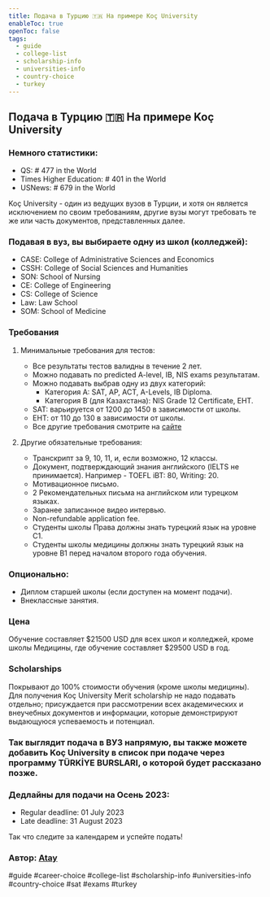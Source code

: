 ```yaml
---
title: Подача в Турцию 🇹🇷 На примере Koç University
enableToc: true
openToc: false
tags:
  - guide
  - college-list
  - scholarship-info
  - universities-info
  - country-choice
  - turkey
---
```

## Подача в Турцию 🇹🇷 На примере Koç University

### Немного статистики:
- QS: # 477 in the World
- Times Higher Education: # 401 in the World
- USNews: # 679 in the World

Koç University - один из ведущих вузов в Турции, и хотя он является исключением по своим требованиям, другие вузы могут требовать те же или часть документов, представленных далее.

### Подавая в вуз, вы выбираете одну из школ (колледжей):
- CASE: College of Administrative Sciences and Economics
- CSSH: College of Social Sciences and Humanities
- SON: School of Nursing
- CE: College of Engineering
- CS: College of Science
- Law: Law School
- SOM: School of Medicine

### Требования
1. Минимальные требования для тестов:
   - Все результаты тестов валидны в течение 2 лет.
   - Можно подавать по predicted A-level, IB, NIS exams результатам.
   - Можно подавать выбрав одну из двух категорий:
     - Категория А: SAT, AP, ACT, A-Levels, IB Diploma.
     - Категория B (для Казахстана): NIS Grade 12 Certificate, ЕНТ.
   - SAT: варьируется от 1200 до 1450 в зависимости от школы.
   - ЕНТ: от 110 до 130 в зависимости от школы.
   - Все другие требования смотрите на [сайте](https://international.ku.edu.tr/undergraduate-programs/how-to-apply/)

2. Другие обязательные требования:
   - Транскрипт за 9, 10, 11, и, если возможно, 12 классы.
   - Документ, подтверждающий знания английского (IELTS не принимается).
     Например - TOEFL iBT: 80, Writing: 20.
   - Мотивационное письмо.
   - 2 Рекомендательных письма на английском или турецком языках.
   - Заранее записанное видео интервью.
   - Non-refundable application fee.
   - Студенты школы Права должны знать турецкий язык на уровне C1.
   - Студенты школы медицины должны знать турецкий язык на уровне B1 перед началом второго года обучения.

### Опционально:
   - Диплом старшей школы (если доступен на момент подачи).
   - Внеклассные занятия.

### Цена
Обучение составляет $21500 USD для всех школ и колледжей, кроме школы Медицины, где обучение составляет $29500 USD в год.

### Scholarships
Покрывают до 100% стоимости обучения (кроме школы медицины).
Для получения Koç University Merit scholarship не надо подавать отдельно; присуждается при рассмотрении всех академических и внеучебных документов и информации, которые демонстрируют выдающуюся успеваемость и потенциал.

### Так выглядит подача в ВУЗ напрямую, вы также можете добавить Koç University в список при подаче через программу TÜRKİYE BURSLARI, о которой будет рассказано позже.

### Дедлайны для подачи на Осень 2023:
- Regular deadline: 01 July 2023
- Late deadline: 31 August 2023

Так что следите за календарем и успейте подать!

### Автор: [Atay](https://t.me/ataywork)
#guide
#career-choice
#college-list
#scholarship-info
#universities-info
#country-choice
#sat
#exams
#turkey
   











